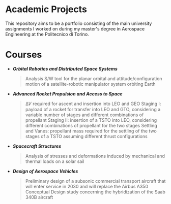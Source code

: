 # Academic Projects
This repository aims to be a portfolio consisting of the main university assignments I worked on during my master's degree in Aerospace Engineering at the Politecnico di Torino.

# Courses
- ***Orbital Robotics and Distributed Space Systems***
  > Analysis S/W tool for the planar orbital and attitude/configuration motion of a satellite-robotic manipulator system orbiting Earth
- ***Advanced Rocket Propulsion and Access to Space***
  > ∆𝑉 required for ascent and insertion into LEO and GEO
  > Staging I: payload of a rocket for transfer into LEO and GTO, considering a variable number of stages and different combinations of propellant
  > Staging II: insertion of a TSTO into LEO, considering different combinations of propellant for the two stages
  > Settling and Vanes: propellant mass required for the settling of the two stages of a TSTO assuming different thrust configurations
- ***Spacecraft Structures***
  > Analysis of stresses and deformations induced by mechanical and thermal loads on a solar sail
- ***Design of Aerospace Vehicles***
  > Preliminary design of a subsonic commercial transport aircraft that will enter service in 2030 and will replace the Airbus A350
  > Conceptual Design study concerning the hybridization of the Saab 340B aircraft
